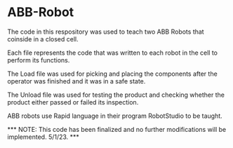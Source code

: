 # ABB-Robot

The code in this respository was used to teach two ABB Robots that coinside in a closed cell.

Each file represents the code that was written to each robot in the cell to perform its functions.

The Load file was used for picking and placing the components after the operator was finished and it was in a safe state.

The Unload file was used for testing the product and checking whether the product either passed or failed its inspection.

ABB robots use Rapid language in their program RobotStudio to be taught.

*** NOTE: This code has been finalized and no further modifications will be implemented. 5/1/23. ***
